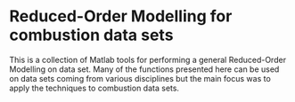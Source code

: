 # Reduced-Order Modelling for combustion data sets

This is a collection of Matlab tools for performing a general Reduced-Order Modelling on data set. Many of the functions presented here can be used on data sets coming from various disciplines but the main focus was to apply the techniques to combustion data sets.
